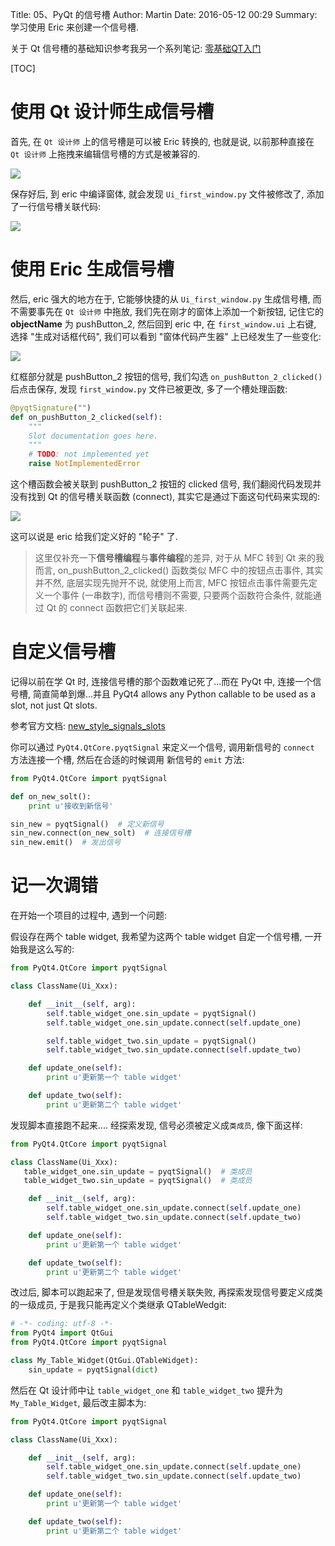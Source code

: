 Title: 05、PyQt 的信号槽
Author: Martin
Date: 2016-05-12 00:29
Summary: 学习使用 Eric 来创建一个信号槽.

关于 Qt 信号槽的基础知识参考我另一个系列笔记: [零基础QT入门](http://www.smallcpp.cn/category/ling-ji-chu-qtru-men2.html)

[TOC]

# 使用 Qt 设计师生成信号槽
首先, 在 `Qt 设计师` 上的信号槽是可以被 Eric 转换的, 也就是说, 以前那种直接在 `Qt 设计师` 上拖拽来编辑信号槽的方式是被兼容的.

![](http://i67.tinypic.com/2f06h69.jpg)

保存好后, 到 eric 中编译窗体, 就会发现 `Ui_first_window.py` 文件被修改了, 添加了一行信号槽关联代码:

![](http://i68.tinypic.com/264qjw0.jpg)

# 使用 Eric 生成信号槽
然后, eric 强大的地方在于, 它能够快捷的从 `Ui_first_window.py` 生成信号槽, 而不需要事先在 `Qt 设计师` 中拖放, 我们先在刚才的窗体上添加一个新按钮, 记住它的 **objectName** 为 pushButton_2, 然后回到 eric 中, 在 `first_window.ui` 上右键, 选择 "生成对话框代码", 我们可以看到 "窗体代码产生器" 上已经发生了一些变化:

![](http://i64.tinypic.com/2gvr5o4.jpg)

红框部分就是 pushButton_2 按钮的信号, 我们勾选 `on_pushButton_2_clicked()` 后点击保存, 发现 `first_window.py` 文件已被更改, 多了一个槽处理函数:

```python
@pyqtSignature("")
def on_pushButton_2_clicked(self):
    """
    Slot documentation goes here.
    """
    # TODO: not implemented yet
    raise NotImplementedError
```

这个槽函数会被关联到 pushButton_2 按钮的 clicked 信号, 我们翻阅代码发现并没有找到 Qt 的信号槽关联函数 (connect), 其实它是通过下面这句代码来实现的:

![](http://i66.tinypic.com/2v8pmc0.jpg)

这可以说是 eric 给我们定义好的 "轮子" 了.

> 这里仅补充一下**信号槽编程**与**事件编程**的差异, 对于从 MFC 转到 Qt 来的我而言, on\_pushButton\_2\_clicked() 函数类似 MFC 中的按钮点击事件, 其实并不然, 底层实现先抛开不说, 就使用上而言, MFC 按钮点击事件需要先定义一个事件 (一串数字), 而信号槽则不需要, 只要两个函数符合条件, 就能通过 Qt 的 connect 函数把它们关联起来.

# 自定义信号槽
记得以前在学 Qt 时, 连接信号槽的那个函数难记死了...而在 PyQt 中, 连接一个信号槽, 简直简单到爆...并且 PyQt4 allows any Python callable to be used as a slot, not just Qt slots.

参考官方文档: [new_style_signals_slots](http://pyqt.sourceforge.net/Docs/PyQt4/new_style_signals_slots.html#PyQt4.QtCore.pyqtSlot)

你可以通过 `PyQt4.QtCore.pyqtSignal` 来定义一个信号, 调用新信号的 `connect` 方法连接一个槽, 然后在合适的时候调用 新信号的 `emit` 方法:

```python
from PyQt4.QtCore import pyqtSignal

def on_new_solt():
    print u'接收到新信号'

sin_new = pyqtSignal()  # 定义新信号
sin_new.connect(on_new_solt)  # 连接信号槽
sin_new.emit()  # 发出信号
```
# 记一次调错
在开始一个项目的过程中, 遇到一个问题:

假设存在两个 table widget, 我希望为这两个 table widget 自定一个信号槽, 一开始我是这么写的:

```python
from PyQt4.QtCore import pyqtSignal

class ClassName(Ui_Xxx):

    def __init__(self, arg):
        self.table_widget_one.sin_update = pyqtSignal()
        self.table_widget_one.sin_update.connect(self.update_one)

        self.table_widget_two.sin_update = pyqtSignal()
        self.table_widget_two.sin_update.connect(self.update_two)

    def update_one(self):
        print u'更新第一个 table widget'

    def update_two(self):
        print u'更新第二个 table widget'
```

发现脚本直接跑不起来.... 经探索发现, 信号必须被定义成`类成员`, 像下面这样:

```python
from PyQt4.QtCore import pyqtSignal

class ClassName(Ui_Xxx):
   table_widget_one.sin_update = pyqtSignal()  # 类成员
   table_widget_two.sin_update = pyqtSignal()  # 类成员

    def __init__(self, arg):
        self.table_widget_one.sin_update.connect(self.update_one)
        self.table_widget_two.sin_update.connect(self.update_two)

    def update_one(self):
        print u'更新第一个 table widget'

    def update_two(self):
        print u'更新第二个 table widget'
```

改过后, 脚本可以跑起来了, 但是发现信号槽关联失败, 再探索发现信号要定义成类的一级成员, 于是我只能再定义个类继承 QTableWedgit:

```python
# -*- coding: utf-8 -*-
from PyQt4 import QtGui
from PyQt4.QtCore import pyqtSignal

class My_Table_Widget(QtGui.QTableWidget):
    sin_update = pyqtSignal(dict)
```

然后在 Qt 设计师中让 `table_widget_one` 和 `table_widget_two` 提升为 `My_Table_Widget`, 最后改主脚本为:

```python
from PyQt4.QtCore import pyqtSignal

class ClassName(Ui_Xxx):

    def __init__(self, arg):
        self.table_widget_one.sin_update.connect(self.update_one)
        self.table_widget_two.sin_update.connect(self.update_two)

    def update_one(self):
        print u'更新第一个 table widget'

    def update_two(self):
        print u'更新第二个 table widget'

```
